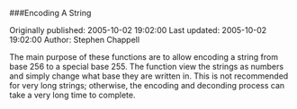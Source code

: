 ###Encoding A String

Originally published: 2005-10-02 19:02:00
Last updated: 2005-10-02 19:02:00
Author: Stephen Chappell

The main purpose of these functions are to allow encoding a string from base 256 to a special base 255. The function view the strings as numbers and simply change what base they are written in. This is not recommended for very long strings; otherwise, the encoding and deconding process can take a very long time to complete.